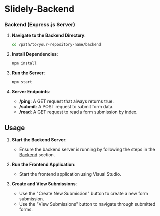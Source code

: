 # Slidely-Backend
### Backend (Express.js Server)
1. **Navigate to the Backend Directory**:
    ```sh
    cd /path/to/your-repository-name/backend
    ```

2. **Install Dependencies**:
    ```sh
    npm install
    ```

3. **Run the Server**:
    ```sh
    npm start
    ```

4. **Server Endpoints**:
    - **/ping**: A GET request that always returns true.
    - **/submit**: A POST request to submit form data.
    - **/read**: A GET request to read a form submission by index.

## Usage
1. **Start the Backend Server**:
    - Ensure the backend server is running by following the steps in the [Backend](#backend-expressjs-server) section.

2. **Run the Frontend Application**:
    - Start the frontend application using Visual Studio.

3. **Create and View Submissions**:
    - Use the "Create New Submission" button to create a new form submission.
    - Use the "View Submissions" button to navigate through submitted forms.



